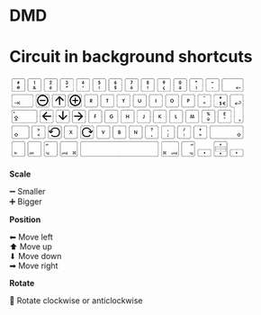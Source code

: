 # DMD

# Circuit in background shortcuts
![circuit-shortcuts](https://github.com/upkanet/dmd/blob/main/circuit-shortcut.png?raw=true)

**Scale**

➖ Smaller\
➕ Bigger

**Position**

⬅ Move left\
⬆ Move up\
⬇ Move down\
➡ Move right

**Rotate**

🔄 Rotate clockwise or anticlockwise
